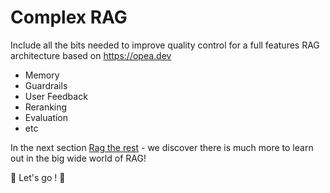# Complex RAG

Include all the bits needed to improve quality control for a full features RAG architecture based on https://opea.dev

- Memory
- Guardrails
- User Feedback
- Reranking
- Evaluation
- etc

In the next section [Rag the rest](5-rag-the-rest/README.md) - we discover there is much more to learn out in the big wide world of RAG!

🚗 Let's go ! 🚗
